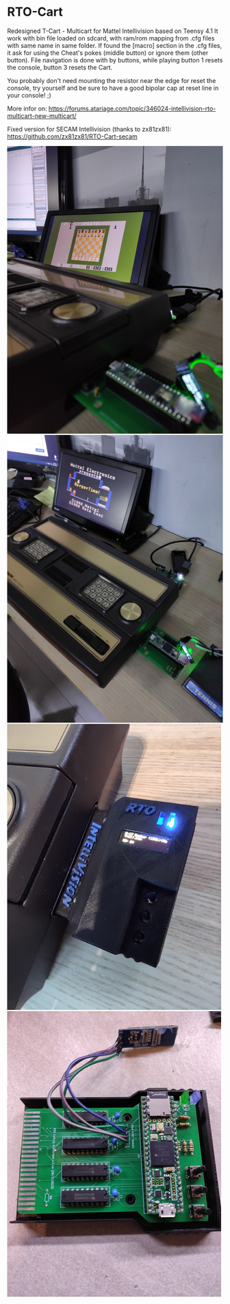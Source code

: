 # RTO-Cart
Redesigned T-Cart - Multicart for Mattel Intellivision based on Teensy 4.1
It work with bin file loaded on sdcard, with ram/rom mapping from .cfg files with same name in same folder.
If found the [macro] section in the .cfg files, it ask for using the Cheat's pokes (middle button) or ignore them (other button).
File navigation is done with by buttons, while playing button 1 resets the console, button 3 resets the Cart.

You probably don't need mounting the resistor near the edge for reset the console, try yourself and be sure to have a good bipolar cap at reset line in your console! ;) 

More infor on:
https://forums.atariage.com/topic/346024-intellivision-rto-multicart-new-multicart/

Fixed version for SECAM Intellivision (thanks to zx81zx81):
https://github.com/zx81zx81/RTO-Cart-secam

![ScreenShot](https://raw.githubusercontent.com/aotta/RTO-Cart/main/rto_chess.jpg)
![ScreenShot](https://raw.githubusercontent.com/aotta/RTO-Cart/main/RTO_Cart_OK.jpg)
![ScreenShot](https://raw.githubusercontent.com/aotta/RTO-Cart/main/RTO1.1_1.jpg)
![ScreenShot](https://raw.githubusercontent.com/aotta/RTO-Cart/main/RTO1.1_2.jpg)

